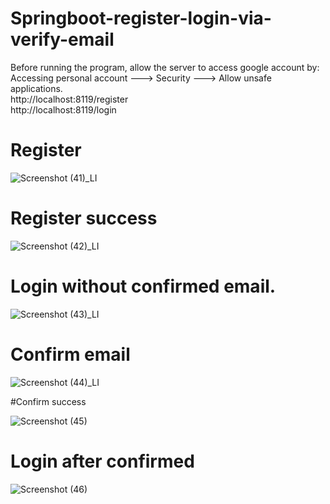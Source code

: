 # Springboot-register-login-via-verify-email
Before running the program, allow the server to access google account by: Accessing personal account ---> Security ---> Allow unsafe applications.                   
http://localhost:8119/register                                                         
http://localhost:8119/login

# Register

![Screenshot (41)_LI](https://user-images.githubusercontent.com/64761625/93009876-2c081d80-f5b0-11ea-84d4-ca81cc17b8c5.jpg)


# Register success

![Screenshot (42)_LI](https://user-images.githubusercontent.com/64761625/93009944-e6982000-f5b0-11ea-9f0b-728fdf0790ff.jpg)

# Login without confirmed email.

![Screenshot (43)_LI](https://user-images.githubusercontent.com/64761625/93010000-91104300-f5b1-11ea-83e1-36c997bfbbdd.jpg)

# Confirm email

![Screenshot (44)_LI](https://user-images.githubusercontent.com/64761625/93010037-0ed44e80-f5b2-11ea-8d2c-e3561e432476.jpg)


#Confirm success

![Screenshot (45)](https://user-images.githubusercontent.com/64761625/93010193-e77e8100-f5b3-11ea-9e18-20501a63b1b7.png)

# Login after confirmed

![Screenshot (46)](https://user-images.githubusercontent.com/64761625/93010217-2a405900-f5b4-11ea-8f74-4e2fdb7d5854.png)







